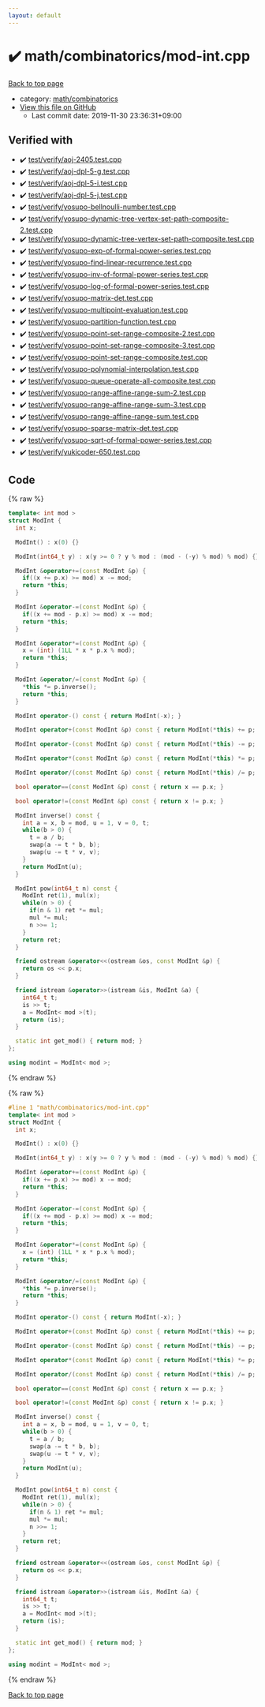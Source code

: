 ```yaml
---
layout: default
---
```


<!-- mathjax config similar to math.stackexchange -->
<script type="text/javascript" async
  src="https://cdnjs.cloudflare.com/ajax/libs/mathjax/2.7.5/MathJax.js?config=TeX-MML-AM_CHTML">
</script>
<script type="text/x-mathjax-config">
  MathJax.Hub.Config({
    TeX: { equationNumbers: { autoNumber: "AMS" }},
    tex2jax: {
      inlineMath: [ ['$','$'] ],
      processEscapes: true
    },
    "HTML-CSS": { matchFontHeight: false },
    displayAlign: "left",
    displayIndent: "2em"
  });
</script>

<script type="text/javascript" src="https://cdnjs.cloudflare.com/ajax/libs/jquery/3.4.1/jquery.min.js"></script>
<script src="https://cdn.jsdelivr.net/npm/jquery-balloon-js@1.1.2/jquery.balloon.min.js" integrity="sha256-ZEYs9VrgAeNuPvs15E39OsyOJaIkXEEt10fzxJ20+2I=" crossorigin="anonymous"></script>
<script type="text/javascript" src="../../../assets/js/copy-button.js"></script>
<link rel="stylesheet" href="../../../assets/css/copy-button.css" />


# :heavy_check_mark: math/combinatorics/mod-int.cpp

<a href="../../../index.html">Back to top page</a>

* category: <a href="../../../index.html#d319ed68764efb4f50b1628220df55d7">math/combinatorics</a>
* <a href="{{ site.github.repository_url }}/blob/master/math/combinatorics/mod-int.cpp">View this file on GitHub</a>
    - Last commit date: 2019-11-30 23:36:31+09:00




## Verified with

* :heavy_check_mark: <a href="../../../verify/test/verify/aoj-2405.test.cpp.html">test/verify/aoj-2405.test.cpp</a>
* :heavy_check_mark: <a href="../../../verify/test/verify/aoj-dpl-5-g.test.cpp.html">test/verify/aoj-dpl-5-g.test.cpp</a>
* :heavy_check_mark: <a href="../../../verify/test/verify/aoj-dpl-5-i.test.cpp.html">test/verify/aoj-dpl-5-i.test.cpp</a>
* :heavy_check_mark: <a href="../../../verify/test/verify/aoj-dpl-5-j.test.cpp.html">test/verify/aoj-dpl-5-j.test.cpp</a>
* :heavy_check_mark: <a href="../../../verify/test/verify/yosupo-bellnoulli-number.test.cpp.html">test/verify/yosupo-bellnoulli-number.test.cpp</a>
* :heavy_check_mark: <a href="../../../verify/test/verify/yosupo-dynamic-tree-vertex-set-path-composite-2.test.cpp.html">test/verify/yosupo-dynamic-tree-vertex-set-path-composite-2.test.cpp</a>
* :heavy_check_mark: <a href="../../../verify/test/verify/yosupo-dynamic-tree-vertex-set-path-composite.test.cpp.html">test/verify/yosupo-dynamic-tree-vertex-set-path-composite.test.cpp</a>
* :heavy_check_mark: <a href="../../../verify/test/verify/yosupo-exp-of-formal-power-series.test.cpp.html">test/verify/yosupo-exp-of-formal-power-series.test.cpp</a>
* :heavy_check_mark: <a href="../../../verify/test/verify/yosupo-find-linear-recurrence.test.cpp.html">test/verify/yosupo-find-linear-recurrence.test.cpp</a>
* :heavy_check_mark: <a href="../../../verify/test/verify/yosupo-inv-of-formal-power-series.test.cpp.html">test/verify/yosupo-inv-of-formal-power-series.test.cpp</a>
* :heavy_check_mark: <a href="../../../verify/test/verify/yosupo-log-of-formal-power-series.test.cpp.html">test/verify/yosupo-log-of-formal-power-series.test.cpp</a>
* :heavy_check_mark: <a href="../../../verify/test/verify/yosupo-matrix-det.test.cpp.html">test/verify/yosupo-matrix-det.test.cpp</a>
* :heavy_check_mark: <a href="../../../verify/test/verify/yosupo-multipoint-evaluation.test.cpp.html">test/verify/yosupo-multipoint-evaluation.test.cpp</a>
* :heavy_check_mark: <a href="../../../verify/test/verify/yosupo-partition-function.test.cpp.html">test/verify/yosupo-partition-function.test.cpp</a>
* :heavy_check_mark: <a href="../../../verify/test/verify/yosupo-point-set-range-composite-2.test.cpp.html">test/verify/yosupo-point-set-range-composite-2.test.cpp</a>
* :heavy_check_mark: <a href="../../../verify/test/verify/yosupo-point-set-range-composite-3.test.cpp.html">test/verify/yosupo-point-set-range-composite-3.test.cpp</a>
* :heavy_check_mark: <a href="../../../verify/test/verify/yosupo-point-set-range-composite.test.cpp.html">test/verify/yosupo-point-set-range-composite.test.cpp</a>
* :heavy_check_mark: <a href="../../../verify/test/verify/yosupo-polynomial-interpolation.test.cpp.html">test/verify/yosupo-polynomial-interpolation.test.cpp</a>
* :heavy_check_mark: <a href="../../../verify/test/verify/yosupo-queue-operate-all-composite.test.cpp.html">test/verify/yosupo-queue-operate-all-composite.test.cpp</a>
* :heavy_check_mark: <a href="../../../verify/test/verify/yosupo-range-affine-range-sum-2.test.cpp.html">test/verify/yosupo-range-affine-range-sum-2.test.cpp</a>
* :heavy_check_mark: <a href="../../../verify/test/verify/yosupo-range-affine-range-sum-3.test.cpp.html">test/verify/yosupo-range-affine-range-sum-3.test.cpp</a>
* :heavy_check_mark: <a href="../../../verify/test/verify/yosupo-range-affine-range-sum.test.cpp.html">test/verify/yosupo-range-affine-range-sum.test.cpp</a>
* :heavy_check_mark: <a href="../../../verify/test/verify/yosupo-sparse-matrix-det.test.cpp.html">test/verify/yosupo-sparse-matrix-det.test.cpp</a>
* :heavy_check_mark: <a href="../../../verify/test/verify/yosupo-sqrt-of-formal-power-series.test.cpp.html">test/verify/yosupo-sqrt-of-formal-power-series.test.cpp</a>
* :heavy_check_mark: <a href="../../../verify/test/verify/yukicoder-650.test.cpp.html">test/verify/yukicoder-650.test.cpp</a>


## Code

<a id="unbundled"></a>
{% raw %}
```cpp
template< int mod >
struct ModInt {
  int x;

  ModInt() : x(0) {}

  ModInt(int64_t y) : x(y >= 0 ? y % mod : (mod - (-y) % mod) % mod) {}

  ModInt &operator+=(const ModInt &p) {
    if((x += p.x) >= mod) x -= mod;
    return *this;
  }

  ModInt &operator-=(const ModInt &p) {
    if((x += mod - p.x) >= mod) x -= mod;
    return *this;
  }

  ModInt &operator*=(const ModInt &p) {
    x = (int) (1LL * x * p.x % mod);
    return *this;
  }

  ModInt &operator/=(const ModInt &p) {
    *this *= p.inverse();
    return *this;
  }

  ModInt operator-() const { return ModInt(-x); }

  ModInt operator+(const ModInt &p) const { return ModInt(*this) += p; }

  ModInt operator-(const ModInt &p) const { return ModInt(*this) -= p; }

  ModInt operator*(const ModInt &p) const { return ModInt(*this) *= p; }

  ModInt operator/(const ModInt &p) const { return ModInt(*this) /= p; }

  bool operator==(const ModInt &p) const { return x == p.x; }

  bool operator!=(const ModInt &p) const { return x != p.x; }

  ModInt inverse() const {
    int a = x, b = mod, u = 1, v = 0, t;
    while(b > 0) {
      t = a / b;
      swap(a -= t * b, b);
      swap(u -= t * v, v);
    }
    return ModInt(u);
  }

  ModInt pow(int64_t n) const {
    ModInt ret(1), mul(x);
    while(n > 0) {
      if(n & 1) ret *= mul;
      mul *= mul;
      n >>= 1;
    }
    return ret;
  }

  friend ostream &operator<<(ostream &os, const ModInt &p) {
    return os << p.x;
  }

  friend istream &operator>>(istream &is, ModInt &a) {
    int64_t t;
    is >> t;
    a = ModInt< mod >(t);
    return (is);
  }

  static int get_mod() { return mod; }
};

using modint = ModInt< mod >;

```
{% endraw %}

<a id="bundled"></a>
{% raw %}
```cpp
#line 1 "math/combinatorics/mod-int.cpp"
template< int mod >
struct ModInt {
  int x;

  ModInt() : x(0) {}

  ModInt(int64_t y) : x(y >= 0 ? y % mod : (mod - (-y) % mod) % mod) {}

  ModInt &operator+=(const ModInt &p) {
    if((x += p.x) >= mod) x -= mod;
    return *this;
  }

  ModInt &operator-=(const ModInt &p) {
    if((x += mod - p.x) >= mod) x -= mod;
    return *this;
  }

  ModInt &operator*=(const ModInt &p) {
    x = (int) (1LL * x * p.x % mod);
    return *this;
  }

  ModInt &operator/=(const ModInt &p) {
    *this *= p.inverse();
    return *this;
  }

  ModInt operator-() const { return ModInt(-x); }

  ModInt operator+(const ModInt &p) const { return ModInt(*this) += p; }

  ModInt operator-(const ModInt &p) const { return ModInt(*this) -= p; }

  ModInt operator*(const ModInt &p) const { return ModInt(*this) *= p; }

  ModInt operator/(const ModInt &p) const { return ModInt(*this) /= p; }

  bool operator==(const ModInt &p) const { return x == p.x; }

  bool operator!=(const ModInt &p) const { return x != p.x; }

  ModInt inverse() const {
    int a = x, b = mod, u = 1, v = 0, t;
    while(b > 0) {
      t = a / b;
      swap(a -= t * b, b);
      swap(u -= t * v, v);
    }
    return ModInt(u);
  }

  ModInt pow(int64_t n) const {
    ModInt ret(1), mul(x);
    while(n > 0) {
      if(n & 1) ret *= mul;
      mul *= mul;
      n >>= 1;
    }
    return ret;
  }

  friend ostream &operator<<(ostream &os, const ModInt &p) {
    return os << p.x;
  }

  friend istream &operator>>(istream &is, ModInt &a) {
    int64_t t;
    is >> t;
    a = ModInt< mod >(t);
    return (is);
  }

  static int get_mod() { return mod; }
};

using modint = ModInt< mod >;

```
{% endraw %}

<a href="../../../index.html">Back to top page</a>

